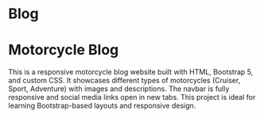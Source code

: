 # Blog

# Motorcycle Blog

This is a responsive motorcycle blog website built with HTML, Bootstrap 5, and custom CSS. It showcases different types of motorcycles (Cruiser, Sport, Adventure) with images and descriptions. The navbar is fully responsive and social media links open in new tabs. This project is ideal for learning Bootstrap-based layouts and responsive design.

